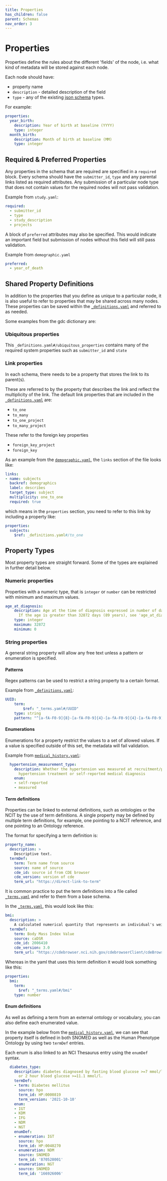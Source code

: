 ```yaml
---
title: Properties
has_children: false
parent: Schemas
nav_order: 3
---
```


# Properties

Properties define the rules about the different 'fields' of the node, i.e. what kind of metadata will be stored against each node.

Each node should have:
 - property name
 - `description` - detailed description of the field
 - `type` - any of the existing [json schema](https://cswr.github.io/JsonSchema/spec/basic_types/) types.

For example:
```yaml
properties:
  year_birth:
    description: Year of birth at baseline (YYYY)
    type: integer
  month_birth:
    description: Month of birth at baseline (MM)
    type: integer
```

## Required & Preferred Properties

Any properties in the schema that are required are specified in a `required` block. Every schema should have the `submitter_id`, `type` and any parental links listed as required attributes. Any submission of a particular node type that does not contain values for the required nodes will not pass validation.

Example from `study.yaml`:

```yaml
required:
  - submitter_id
  - type
  - study_description
  - projects
```

A block of `preferred` attributes may also be specified. This would indicate an important field but submission of nodes without this field will still pass validation.

Example from `demographic.yaml`

```yaml
preferred:
  - year_of_death
```


## Shared Property Definitions

In addition to the properties that you define as unique to a particular node, it is also useful to refer to properties that may be shared across many nodes. These properties can be saved within the [`_definitions.yaml`](../examples/schema/yaml/_definitions.yaml) and referred to as needed.

Some examples from the gdc dictionary are:

### Ubiquitous properties 

This `_definitions.yaml#/ubiquitous_properties` contains many of the required system properties such as `submitter_id` and `state`

### Link properties

In each schema, there needs to be a property that stores the link to its parent(s). 

These are referred to by the property that describes the link and reflect the multiplicity of the link. The default link properties that are included in the [`_definitions.yaml`](../examples/schema/yaml/_definitions.yaml) are:

- `to_one`
- `to_many`
- `to_one_project`
- `to_many_project`

These refer to the foreign key properties
- `foreign_key_project`
- `foreign_key`

As an example from the [`demographic.yaml`](../examples/schema/yaml/demographic.yaml), the `links` section of the file looks like:

```yaml
links:
- name: subjects
  backref: demographics
  label: describes
  target_type: subject
  multiplicity: one_to_one
  required: true
```

which means in the `properties` section, you need to refer to this link by including a property like:

```yaml
properties:
  subjects:
    $ref: _definitions.yaml#/to_one
```

## Property Types

Most property types are straight forward. Some of the types are explained in further detail below.

### Numeric properties

Properties with a numeric type, that is `integer` or `number` can be restricted with minimum and maximum values.

```yaml
age_at_diagnosis:
    description: Age at the time of diagnosis expressed in number of days since birth.
      If the age is greater than 32872 days (89 years), see 'age_at_diagnosis_gt89'.
    type: integer
    maximum: 32872
    minimum: 0
```

### String properties

A general string property will allow any free text unless a pattern or enumeration is specified.

#### Patterns

Regex patterns can be used to restrict a string property to a certain format.

Example from  [`_definitions.yaml`](../examples/schema/yaml/_definitions.yaml):

```yaml
UUID:
    term:
        $ref: "_terms.yaml#/UUID"
    type: string
    pattern: "^[a-fA-F0-9]{8}-[a-fA-F0-9]{4}-[a-fA-F0-9]{4}-[a-fA-F0-9]{4}-[a-fA-F0-9]{12}$"
```

#### Enumerations

Enumerations for a property restrict the values to a set of allowed values. If a value is specified outside of this set, the metadata will fail validation.

Example from [`medical_history.yaml`](../examples/schema/yaml/medical_history.yaml):

```yaml
  hypertension_measurement_type:
    description: Whether the hypertension was measured at recruitment/patients on
      hypertension treatment or self-reported medical diagnosis
    enum:
    - self-reported
    - measured
```

#### Term definitions

Properties can be linked to external definitions, such as ontologies or the NCIT by the use of term definitions. A single property may be defined by multiple term definitions, for example, one pointing to a NCIT reference, and one pointing to an Ontology reference.

The format for specifying a term definition is:

```yaml
property_name:
  description: >
    Descriptive text.
  termDef:
    term: Term name from source
    source: name of source
    cde_id: source id from CDE browser
    cde_version: version of cde
    term_url: "https://direct-link-to-term"
```

It is common practice to put the term definitions into a file called [`_terms.yaml`](../examples/schema/yaml/_terms.yaml) and refer to them from a base schema.

In the [`_terms.yaml`](../examples/schema/yaml/_terms.yaml), this would look like this:

```yaml
bmi:
  description: >
    A calculated numerical quantity that represents an individual's weight to height ratio.
  termDef:
    term: Body Mass Index Value
    source: caDSR
    cde_id: 2006410
    cde_version: 3.0
    term_url: "https://cdebrowser.nci.nih.gov/cdebrowserClient/cdeBrowser.html#/search?publicId=2006410&version=3.0"
```

Whereas in the yaml that uses this term definition it would look something like this:

```yaml
properties:
  bmi:
    term:
      $ref: "_terms.yaml#/bmi"
    type: number
```


#### Enum definitions

As well as defining a term from an external ontology or vocabulary, you can also define each enumerated value.

In the example below from the [`medical_history.yaml`](../examples/schema/yaml/medical_history.yaml), we can see that property itself is defined in both SNOMED as well as the Human Phenotype Ontology by using two `termDef` entries. 

Each enum is also linked to an NCI Thesaurus entry using the `enumDef` syntax.

```yaml
  diabetes_type:
    description: diabetes diagnosed by fasting blood glucose >=7 mmol/l or tx AHA
      or 2 hour blood glucose >=11.1 mmol/l.
    termDef:
    - term: Diabetes mellitus
      source: hpo
      term_id: HP:0000819
      term_version: '2021-10-10'
    enum:
    - IGT
    - KDM
    - IFG
    - NDM
    - NGT
    enumDef:
    - enumeration: IGT
      source: hpo
      term_id: HP:0040270
    - enumeration: NDM
      source: SNOMED
      term_id: '870528001'
    - enumeration: NGT
      source: SNOMED
      term_id: '166926006'
```
